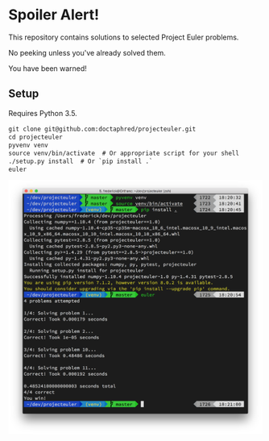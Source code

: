 # Spoiler Alert!

This repository contains solutions to selected Project Euler problems.

No peeking unless you've already solved them.

You have been warned!

## Setup

Requires Python 3.5.

```
git clone git@github.com:doctaphred/projecteuler.git
cd projecteuler
pyvenv venv
source venv/bin/activate  # Or appropriate script for your shell
./setup.py install  # Or `pip install .`
euler
```

![Usage example](usage-example.png)
